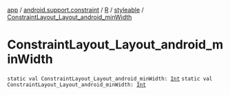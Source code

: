 [app](../../../index.md) / [android.support.constraint](../../index.md) / [R](../index.md) / [styleable](index.md) / [ConstraintLayout_Layout_android_minWidth](./-constraint-layout_-layout_android_min-width.md)

# ConstraintLayout_Layout_android_minWidth

`static val ConstraintLayout_Layout_android_minWidth: `[`Int`](https://kotlinlang.org/api/latest/jvm/stdlib/kotlin/-int/index.html)
`static val ConstraintLayout_Layout_android_minWidth: `[`Int`](https://kotlinlang.org/api/latest/jvm/stdlib/kotlin/-int/index.html)